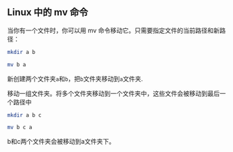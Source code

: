 ## Linux 中的 mv 命令
当你有一个文件时，你可以用 mv 命令移动它。只需要指定文件的当前路径和新路径：

```bash
mkdir a b

mv b a
```

新创建两个文件夹`a`和`b`，把`b`文件夹移动到`a`文件夹.


移动一组文件夹。将多个文件夹移动到一个文件夹中，这些文件会被移动到最后一个路径中

```bash
mkdir a b c

mv b c a
```

b和c两个文件夹会被移动到a文件夹下。